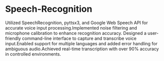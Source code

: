 # Speech-Recognition
Utilized SpeechRecognition, pyttsx3, and Google Web Speech API for accurate voice input processing.Implemented noise filtering and microphone calibration to enhance recognition accuracy.	Designed a user-friendly command-line interface to capture and transcribe voice input.Enabled support for multiple languages and added error handling for ambiguous audio.Achieved real-time transcription with over 90% accuracy in controlled environments.

  
